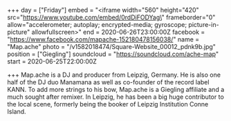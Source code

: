 +++
day = ["Friday"]
embed = "<iframe width=\"560\" height=\"420\" src=\"https://www.youtube.com/embed/0rdDiFODYag\" frameborder=\"0\" allow=\"accelerometer; autoplay; encrypted-media; gyroscope; picture-in-picture\" allowfullscreen></iframe>"
end = 2020-06-26T23:00:00Z
facebook = "https://www.facebook.com/mapache-152180478156038/"
name = "Map.ache"
photo = "/v1582018474/Square-Website_00012_pdnk9b.jpg"
position = ["Giegling"]
soundcloud = "https://soundcloud.com/ache-map"
start = 2020-06-25T22:00:00Z

+++
Map.ache is a DJ and producer from Leipzig, Germany. He is also one half of the DJ duo Manamana as well as co-founder of the record label KANN. To add more strings to his bow, Map.ache is a Giegling affiliate and a much sought after remixer. In Leipzig, he has been a big huge contributor to the local scene, formerly being the booker of Leipzig Institution Conne Island.